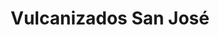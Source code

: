 ---
title: "Vulcanizados San José"
url: /ubeda/vulcanizados-san-jose/
shop: reparación de automóviles
---